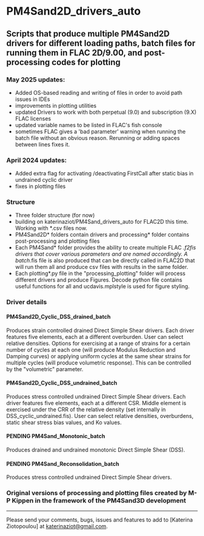 # PM4Sand2D_drivers_auto
## Scripts that produce multiple PM4Sand2D drivers for different loading paths, batch files for running them in FLAC 2D/9.00, and post-processing codes for plotting

### May 2025 updates:
- Added OS-based reading and writing of files in order to avoid path issues in IDEs
- improvements in plotting utilities
- updated Drivers to work with both perpetual (9.0) and subscription (9.X) FLAC licenses
- updated variable names to be listed in FLAC's fish console
- sometimes FLAC gives a 'bad parameter' warning when running the batch file without an obvious reason. Rerunning or adding spaces between lines fixes it.
  
### April 2024 updates:
- Added extra flag for activating /deactivating FirstCall after static bias in undrained cyclic driver
- fixes in plotting files

### Structure

- Three folder structure (for now)
- building on katerinaziot/PM4Sand_drivers_auto for FLAC2D this time. Working with *.csv files now.
- PM4Sand2D* folders contain drivers and processing* folder contains post-processing and plotting files
- Each PM4Sand* folder provides the ability to create multiple FLAC *.f2fis drivers that cover various parameters and are named accordingly. A batch*.fis file is also produced that can be directly called in FLAC2D that will run them all and produce csv files with results in the same folder.
- Each plotting*.py file in the "processing_plotting" folder will process different drivers and produce Figures. Decode python file contains useful functions for all and ucdavis.mplstyle is used for figure styling.

### Driver details
#### PM4Sand2D_Cyclic_DSS_drained_batch
Produces strain controlled drained Direct Simple Shear drivers. Each driver features five elements, each at a different overburden. User can select relative densities. Options for exercising at a range of strains for a certain number of cycles at each one (will produce Modulus Reduction and Damping curves) or applying uniform cycles at the same shear strains for multiple cycles (will produce volumetric response). This can be controlled by the "volumetric" parameter.

#### PM4Sand2D_Cyclic_DSS_undrained_batch
Produces stress controlled undrained Direct Simple Shear drivers. Each driver features five elements, each at a different CSR. Middle element is exercised under the CRR of the relative density (set internally in DSS_cyclic_undrained.fis). User can select relative densities, overburdens, static shear stress bias values, and Ko values.

#### PENDING PM4Sand_Monotonic_batch
Produces drained and undrained monotonic Direct Simple Shear (DSS).

#### PENDING PM4Sand_Reconsolidation_batch
Produces stress controlled undrained Direct Simple Shear drivers.

### Original versions of processing and plotting files created by M-P Kippen in the framework of the PM4Sand3D development
---

Please send your comments, bugs, issues and features to add to [Katerina Ziotopoulou] at katerinaziot@gmail.com.
